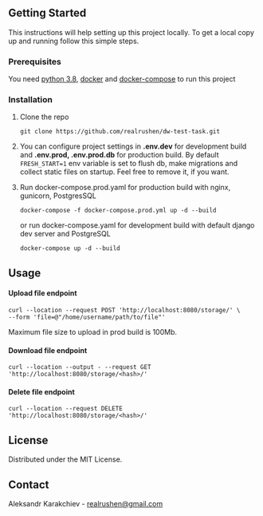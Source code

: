 ## Getting Started

This instructions will help setting up this project locally.
To get a local copy up and running follow this simple steps.

### Prerequisites

You need [python 3.8](https://www.python.org/downloads/), [docker](https://docs.docker.com/engine/install/) and [docker-compose](https://docs.docker.com/compose/install/) to run this project

### Installation

1. Clone the repo
   ```shell script
   git clone https://github.com/realrushen/dw-test-task.git
   ```
2. You can configure project settings in **.env.dev** for development build and **.env.prod, .env.prod.db** for production build. 
   By default `FRESH_START=1` env variable is set to flush db, make migrations and collect static files on startup.
   Feel free to remove it, if you want.
   
3. Run docker-compose.prod.yaml for production build with nginx, gunicorn, PostgresSQL
   ```shell script
   docker-compose -f docker-compose.prod.yml up -d --build 
   ```
   or run docker-compose.yaml for development build with default django dev server and PostgreSQL
   ```shell script
   docker-compose up -d --build
   ```

## Usage

#### Upload file endpoint
```shell script
curl --location --request POST 'http://localhost:8080/storage/' \
--form 'file=@"/home/username/path/to/file"'
```
Maximum file size to upload in prod build is 100Mb. 

#### Download file endpoint
```shell script
curl --location --output - --request GET 'http://localhost:8080/storage/<hash>/'
```

#### Delete file endpoint
```shell script
curl --location --request DELETE 'http://localhost:8080/storage/<hash>/'
```

## License
Distributed under the MIT License.

## Contact
Aleksandr Karakchiev - realrushen@gmail.com



